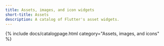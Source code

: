```yaml
---
title: Assets, images, and icon widgets
short-title: Assets
description: A catalog of Flutter's asset widgets.
---
```


{% include docs/catalogpage.html category="Assets, images, and icons" %}
